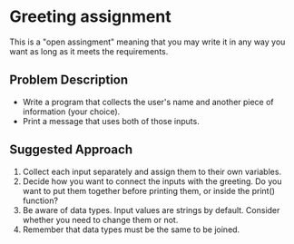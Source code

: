 # Greeting assignment
This is a "open assingment" meaning that you may write it in any way you want as long as it meets the requirements.

## Problem Description
* Write a program that collects the user's name and another piece of information (your choice). 
* Print a message that uses both of those inputs.

## Suggested Approach
1) Collect each input separately and assign them to their own variables.
2) Decide how you want to connect the inputs with the greeting. Do you want to put them together before printing them, or inside the print() function?
3) Be aware of data types. Input values are strings by default. Consider whether you need to change them or not.
4) Remember that data types must be the same to be joined. 


